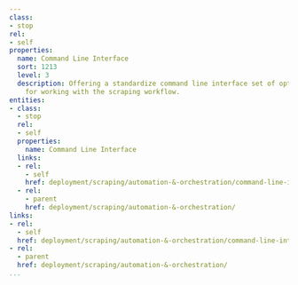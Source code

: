 ```yaml
---
class:
- stop
rel:
- self
properties:
  name: Command Line Interface
  sort: 1213
  level: 3
  description: Offering a standardize command line interface set of options and commands
    for working with the scraping workflow.
entities:
- class:
  - stop
  rel:
  - self
  properties:
    name: Command Line Interface
  links:
  - rel:
    - self
    href: deployment/scraping/automation-&-orchestration/command-line-interface.md
  - rel:
    - parent
    href: deployment/scraping/automation-&-orchestration/
links:
- rel:
  - self
  href: deployment/scraping/automation-&-orchestration/command-line-interface.md
- rel:
  - parent
  href: deployment/scraping/automation-&-orchestration/
...
```

